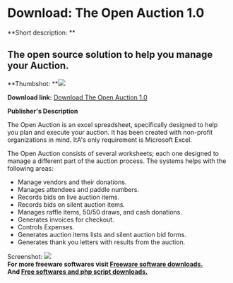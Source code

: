 # Download: The Open Auction 1.0

**Short description: **

## The open source solution to help you manage your Auction.

  
**Thumbshot: **![](http://www.freewarefiles.com/screenshot/openauction_md.gif)   
  
**Download link:** [Download The Open Auction 1.0](http://freesoftwares.boysofts.com/The-Open-Auction_program_47987.html)  
  

**Publisher's Description**  
  

The Open Auction is an excel spreadsheet, specifically designed to help you
plan and execute your auction. It has been created with non-profit
organizations in mind. ItA's only requirement is Microsoft Excel.

The Open Auction consists of several worksheets; each one designed to manage a
different part of the auction process. The systems helps with the following
areas:

  * Manage vendors and their donations. 
  * Manages attendees and paddle numbers. 
  * Records bids on live auction items. 
  * Records bids on silent auction items. 
  * Manages raffle items, 50/50 draws, and cash donations. 
  * Generates invoices for checkout. 
  * Controls Expenses. 
  * Generates auction items lists and silent auction bid forms. 
  * Generates thank you letters with results from the auction. 

  
  
Screenshot: ![](http://www.freewarefiles.com/screenshot/openauction.gif)  
**For more freeware softwares visit [Freeware software downloads.](http://freesoftwares.boysofts.com/)**   
**And [Free softwares and php script downloads.](http://www.boysofts.com/)**

